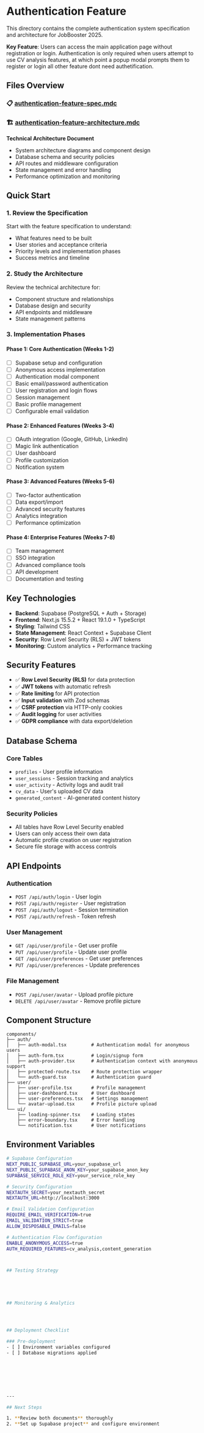 # Authentication Feature

This directory contains the complete authentication system specification and architecture for JobBooster 2025.

**Key Feature**: Users can access the main application page without registration or login. Authentication is only required when users attempt to use CV analysis features, at which point a popup modal prompts them to register or login all other feature dont need authetification.

## Files Overview

### 📋 [authentication-feature-spec.mdc](./authentication-feature-spec.mdc)


### 🏗️ [authentication-feature-architecture.mdc](./authentication-feature-architecture.mdc)
**Technical Architecture Document**
- System architecture diagrams and component design
- Database schema and security policies
- API routes and middleware configuration
- State management and error handling
- Performance optimization and monitoring

## Quick Start

### 1. **Review the Specification**
Start with the feature specification to understand:
- What features need to be built
- User stories and acceptance criteria
- Priority levels and implementation phases
- Success metrics and timeline

### 2. **Study the Architecture**
Review the technical architecture for:
- Component structure and relationships
- Database design and security
- API endpoints and middleware
- State management patterns

### 3. **Implementation Phases**

#### **Phase 1: Core Authentication (Weeks 1-2)**
- [ ] Supabase setup and configuration
- [ ] Anonymous access implementation
- [ ] Authentication modal component
- [ ] Basic email/password authentication
- [ ] User registration and login flows
- [ ] Session management
- [ ] Basic profile management
- [ ] Configurable email validation

#### **Phase 2: Enhanced Features (Weeks 3-4)**
- [ ] OAuth integration (Google, GitHub, LinkedIn)
- [ ] Magic link authentication
- [ ] User dashboard
- [ ] Profile customization
- [ ] Notification system

#### **Phase 3: Advanced Features (Weeks 5-6)**
- [ ] Two-factor authentication
- [ ] Data export/import
- [ ] Advanced security features
- [ ] Analytics integration
- [ ] Performance optimization

#### **Phase 4: Enterprise Features (Weeks 7-8)**
- [ ] Team management
- [ ] SSO integration
- [ ] Advanced compliance tools
- [ ] API development
- [ ] Documentation and testing

## Key Technologies

- **Backend**: Supabase (PostgreSQL + Auth + Storage)
- **Frontend**: Next.js 15.5.2 + React 19.1.0 + TypeScript
- **Styling**: Tailwind CSS
- **State Management**: React Context + Supabase Client
- **Security**: Row Level Security (RLS) + JWT tokens
- **Monitoring**: Custom analytics + Performance tracking

## Security Features

- ✅ **Row Level Security (RLS)** for data protection
- ✅ **JWT tokens** with automatic refresh
- ✅ **Rate limiting** for API protection
- ✅ **Input validation** with Zod schemas
- ✅ **CSRF protection** via HTTP-only cookies
- ✅ **Audit logging** for user activities
- ✅ **GDPR compliance** with data export/deletion

## Database Schema

### Core Tables
- `profiles` - User profile information
- `user_sessions` - Session tracking and analytics
- `user_activity` - Activity logs and audit trail
- `cv_data` - User's uploaded CV data
- `generated_content` - AI-generated content history

### Security Policies
- All tables have Row Level Security enabled
- Users can only access their own data
- Automatic profile creation on user registration
- Secure file storage with access controls

## API Endpoints

### Authentication
- `POST /api/auth/login` - User login
- `POST /api/auth/register` - User registration
- `POST /api/auth/logout` - Session termination
- `POST /api/auth/refresh` - Token refresh

### User Management
- `GET /api/user/profile` - Get user profile
- `PUT /api/user/profile` - Update user profile
- `GET /api/user/preferences` - Get user preferences
- `PUT /api/user/preferences` - Update preferences

### File Management
- `POST /api/user/avatar` - Upload profile picture
- `DELETE /api/user/avatar` - Remove profile picture

## Component Structure

```
components/
├── auth/
│   ├── auth-modal.tsx         # Authentication modal for anonymous users
│   ├── auth-form.tsx          # Login/signup form
│   ├── auth-provider.tsx      # Authentication context with anonymous support
│   ├── protected-route.tsx    # Route protection wrapper
│   └── auth-guard.tsx         # Authentication guard
├── user/
│   ├── user-profile.tsx       # Profile management
│   ├── user-dashboard.tsx     # User dashboard
│   ├── user-preferences.tsx   # Settings management
│   └── avatar-upload.tsx      # Profile picture upload
└── ui/
    ├── loading-spinner.tsx    # Loading states
    ├── error-boundary.tsx     # Error handling
    └── notification.tsx       # User notifications
```

## Environment Variables

```bash
# Supabase Configuration
NEXT_PUBLIC_SUPABASE_URL=your_supabase_url
NEXT_PUBLIC_SUPABASE_ANON_KEY=your_supabase_anon_key
SUPABASE_SERVICE_ROLE_KEY=your_service_role_key

# Security Configuration
NEXTAUTH_SECRET=your_nextauth_secret
NEXTAUTH_URL=http://localhost:3000

# Email Validation Configuration
REQUIRE_EMAIL_VERIFICATION=true
EMAIL_VALIDATION_STRICT=true
ALLOW_DISPOSABLE_EMAILS=false

# Authentication Flow Configuration
ENABLE_ANONYMOUS_ACCESS=true
AUTH_REQUIRED_FEATURES=cv_analysis,content_generation



## Testing Strategy





## Monitoring & Analytics




## Deployment Checklist

### Pre-deployment
- [ ] Environment variables configured
- [ ] Database migrations applied







---

## Next Steps

1. **Review both documents** thoroughly
2. **Set up Supabase project** and configure environment



